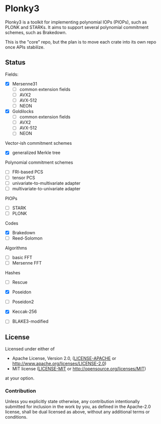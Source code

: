 # Plonky3

Plonky3 is a toolkit for implementing polynomial IOPs (PIOPs), such as PLONK and STARKs. It aims to support several polynomial commitment schemes, such as Brakedown.

This is the "core" repo, but the plan is to move each crate into its own repo once APIs stabilize.


## Status

Fields:
- [x] Mersenne31
  - [ ] common extension fields
  - [ ] AVX2
  - [ ] AVX-512
  - [ ] NEON
- [x] Goldilocks
  - [ ] common extension fields
  - [ ] AVX2
  - [ ] AVX-512
  - [ ] NEON

Vector-ish commitment schemes
- [x] generalized Merkle tree

Polynomial commitment schemes
- [ ] FRI-based PCS
- [ ] tensor PCS
- [ ] univariate-to-multivariate adapter
- [ ] multivariate-to-univariate adapter

PIOPs
- [ ] STARK
- [ ] PLONK

Codes
- [x] Brakedown
- [ ] Reed-Solomon

Algorithms
- [ ] basic FFT
- [ ] Mersenne FFT

Hashes
- [ ] Rescue
- [x] Poseidon
- [ ] Poseidon2
- [x] Keccak-256
- [ ] BLAKE3-modified


## License

Licensed under either of

* Apache License, Version 2.0, ([LICENSE-APACHE](LICENSE-APACHE) or http://www.apache.org/licenses/LICENSE-2.0)
* MIT license ([LICENSE-MIT](LICENSE-MIT) or http://opensource.org/licenses/MIT)

at your option.


### Contribution

Unless you explicitly state otherwise, any contribution intentionally submitted for inclusion in the work by you, as defined in the Apache-2.0 license, shall be dual licensed as above, without any additional terms or conditions.
